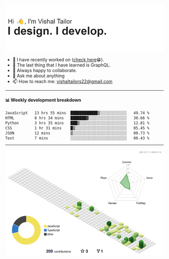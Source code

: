 ![Hi, I'm Vishal Tailor. I design. I develop.](https://github.com/vishaltailors/vishaltailors/blob/main/header.png?raw=true)

- 🔭 I have recently worked on ([check here](https://vishaltailor.com)😁).
- 🌱 The last thing that I have learned is GraphQL.
- 👯 Always happy to collaborate.
- 💬 Ask me about anything
- 📫 How to reach me: <a href="mailto:vishaltailors22@gmail.com">vishaltailors22@gmail.com</a>

<hr /> 
<h4>📊 Weekly development breakdown</h4>
<!--START_SECTION:waka-->

```text
JavaScript   13 hrs 55 mins  ████████████▒░░░░░░░░░░░░   49.74 %
HTML         8 hrs 34 mins   ███████▓░░░░░░░░░░░░░░░░░   30.66 %
Python       3 hrs 35 mins   ███▒░░░░░░░░░░░░░░░░░░░░░   12.81 %
CSS          1 hr 31 mins    █▒░░░░░░░░░░░░░░░░░░░░░░░   05.45 %
JSON         12 mins         ▒░░░░░░░░░░░░░░░░░░░░░░░░   00.73 %
Text         7 mins          ░░░░░░░░░░░░░░░░░░░░░░░░░   00.43 %
```

<!--END_SECTION:waka-->
<hr /> 

![](./profile-3d-contrib/profile-green-animate.svg)
